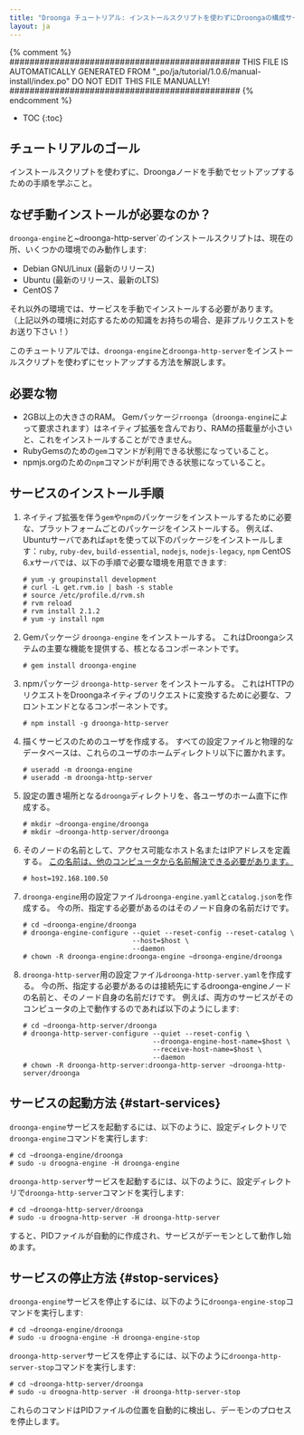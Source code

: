 ```yaml
---
title: "Droonga チュートリアル: インストールスクリプトを使わずにDroongaの構成サービスをセットアップする手順"
layout: ja
---
```


{% comment %}
##############################################
  THIS FILE IS AUTOMATICALLY GENERATED FROM
  "_po/ja/tutorial/1.0.6/manual-install/index.po"
  DO NOT EDIT THIS FILE MANUALLY!
##############################################
{% endcomment %}


* TOC
{:toc}

## チュートリアルのゴール

インストールスクリプトを使わずに、Droongaノードを手動でセットアップするための手順を学ぶこと。

## なぜ手動インストールが必要なのか？

`droonga-engine`と~droonga-http-server`のインストールスクリプトは、現在の所、いくつかの環境でのみ動作します:

 * Debian GNU/Linux (最新のリリース)
 * Ubuntu (最新のリリース、最新のLTS)
 * CentOS 7

それ以外の環境では、サービスを手動でインストールする必要があります。
（上記以外の環境に対応するための知識をお持ちの場合、是非プルリクエストをお送り下さい！）

このチュートリアルでは、`droonga-engine`と`droonga-http-server`をインストールスクリプトを使わずにセットアップする方法を解説します。

## 必要な物

 * 2GB以上の大きさのRAM。
   Gemパッケージ`rroonga`（`droonga-engine`によって要求されます）はネイティブ拡張を含んでおり、RAMの搭載量が小さいと、これをインストールすることができません。
 * RubyGemsのための`gem`コマンドが利用できる状態になっていること。
 * npmjs.orgのための`npm`コマンドが利用できる状態になっていること。

## サービスのインストール手順

 1. ネイティブ拡張を伴う`gem`や`npm`のパッケージをインストールするために必要な、プラットフォームごとのパッケージをインストールする。
    例えば、Ubuntuサーバであれば`apt`を使って以下のパッケージをインストールします：`ruby`, `ruby-dev`, `build-essential`, `nodejs`, `nodejs-legacy`, `npm` 
    CentOS 6.xサーバでは、以下の手順で必要な環境を用意できます:
    
        # yum -y groupinstall development
        # curl -L get.rvm.io | bash -s stable
        # source /etc/profile.d/rvm.sh
        # rvm reload
        # rvm install 2.1.2
        # yum -y install npm
    
 2. Gemパッケージ `droonga-engine` をインストールする。
    これはDroongaシステムの主要な機能を提供する、核となるコンポーネントです。
    
        # gem install droonga-engine
    
 3. npmパッケージ `droonga-http-server` をインストールする。
    これはHTTPのリクエストをDroongaネイティブのリクエストに変換するために必要な、フロントエンドとなるコンポーネントです。
    
        # npm install -g droonga-http-server
    
 4. 描くサービスのためのユーザを作成する。
    すべての設定ファイルと物理的なデータベースは、これらのユーザのホームディレクトリ以下に置かれます。
    
        # useradd -m droonga-engine
        # useradd -m droonga-http-server
    
 5. 設定の置き場所となる`droonga`ディレクトリを、各ユーザのホーム直下に作成する。
    
        # mkdir ~droonga-engine/droonga
        # mkdir ~droonga-http-server/droonga
    
 6. そのノードの名前として、アクセス可能なホスト名またはIPアドレスを定義する。
    [この名前は、他のコンピュータから名前解決できる必要があります。](../groonga/#accessible-host-name)
    
        # host=192.168.100.50
    
 7. `droonga-engine`用の設定ファイル`droonga-engine.yaml`と`catalog.json`を作成する。
    今の所、指定する必要があるのはそのノード自身の名前だけです。
    
        # cd ~droonga-engine/droonga
        # droonga-engine-configure --quiet --reset-config --reset-catalog \
                                   --host=$host \
                                   --daemon
        # chown -R droonga-engine:droonga-engine ~droonga-engine/droonga
    
 8. `droonga-http-server`用の設定ファイル`droonga-http-server.yaml`を作成する。
    今の所、指定する必要があるのは接続先にするdroonga-engineノードの名前と、そのノード自身の名前だけです。
    例えば、両方のサービスがそのコンピュータの上で動作するのであれば以下のようにします:
    
        # cd ~droonga-http-server/droonga
        # droonga-http-server-configure --quiet --reset-config \
                                        --droonga-engine-host-name=$host \
                                        --receive-host-name=$host \
                                        --daemon
        # chown -R droonga-http-server:droonga-http-server ~droonga-http-server/droonga

## サービスの起動方法 {#start-services}

`droonga-engine`サービスを起動するには、以下のように、設定ディレクトリで`droonga-engine`コマンドを実行します:

    # cd ~droonga-engine/droonga
    # sudo -u droogna-engine -H droonga-engine

`droonga-http-server`サービスを起動するには、以下のように、設定ディレクトリで`droonga-http-server`コマンドを実行します:

    # cd ~droonga-http-server/droonga
    # sudo -u droogna-http-server -H droonga-http-server

すると、PIDファイルが自動的に作成され、サービスがデーモンとして動作し始めます。

## サービスの停止方法 {#stop-services}

`droonga-engine`サービスを停止するには、以下のように`droonga-engine-stop`コマンドを実行します:

    # cd ~droonga-engine/droonga
    # sudo -u droogna-engine -H droonga-engine-stop

`droonga-http-server`サービスを停止するには、以下のように`droonga-http-server-stop`コマンドを実行します:

    # cd ~droonga-http-server/droonga
    # sudo -u droogna-http-server -H droonga-http-server-stop

これらのコマンドはPIDファイルの位置を自動的に検出し、デーモンのプロセスを停止します。

